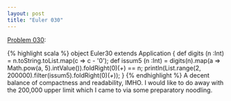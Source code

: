 ```yaml
---
layout: post
title: "Euler 030"
---
```


[Problem 030]\:

{% highlight scala %}
object Euler30 extends Application {
  def digits (n :Int) = n.toString.toList.map(c => c - '0');
  def issum5 (n :Int) = digits(n).map(a => Math.pow(a, 5).intValue()).foldRight(0)(_+_) == n;
  println(List.range(2, 200000).filter(issum5).foldRight(0)(_+_));
}
{% endhighlight %}
A decent balance of compactness and readability, IMHO. I would like to do away with the 200,000 upper limit which I came to via some preparatory noodling.



[Problem 030]: http://projecteuler.net/index.php?section=problems&id=30
